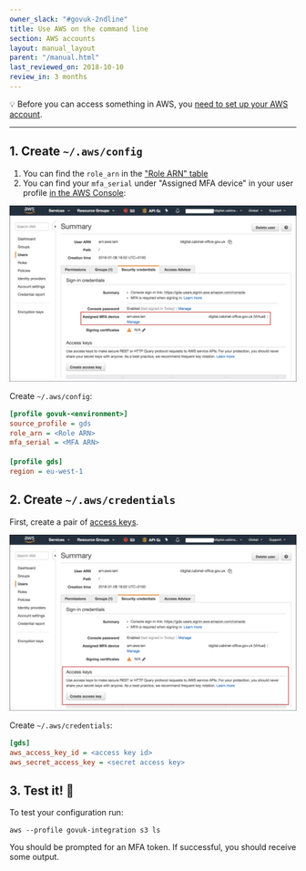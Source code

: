 ```yaml
---
owner_slack: "#govuk-2ndline"
title: Use AWS on the command line
section: AWS accounts
layout: manual_layout
parent: "/manual.html"
last_reviewed_on: 2018-10-10
review_in: 3 months
---
```


💡 Before you can access something in AWS, you [need to set up your AWS
account][set-up-account].

---

## 1. Create `~/.aws/config`

1. You can find the `role_arn` in the ["Role ARN" table][secret-docs]
1. You can find your `mfa_serial` under "Assigned MFA device" in your user
   profile [in the AWS Console][aws-console]:

  ![](images/aws-how-to-get-mfa.png)

Create `~/.aws/config`:

```ini
[profile govuk-<environment>]
source_profile = gds
role_arn = <Role ARN>
mfa_serial = <MFA ARN>

[profile gds]
region = eu-west-1
```

## 2. Create `~/.aws/credentials`

First, create a pair of [access keys][access-keys].

![](images/aws-how-to-get-access-keys.png)

Create `~/.aws/credentials`:

```ini
[gds]
aws_access_key_id = <access key id>
aws_secret_access_key = <secret access key>
```

## 3. Test it! 🚀

To test your configuration run:

```
aws --profile govuk-integration s3 ls
```

You should be prompted for an MFA token. If successful, you should receive some
output.

[set-up-account]: /manual/set-up-aws-account.html
[aws-console]: /manual/aws-console-access.html
[secret-docs]: https://github.com/alphagov/govuk-aws-data/blob/master/docs/govuk-aws-accounts.md
[access-keys]: https://docs.aws.amazon.com/general/latest/gr/aws-sec-cred-types.html#access-keys-and-secret-access-keys
